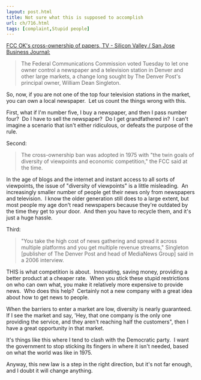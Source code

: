```yaml
---
layout: post.html
title: Not sure what this is supposed to accomplish
url: ch/716.html
tags: [complaint,Stupid people]
---
```

[FCC OK's cross-ownership of papers, TV - Silicon Valley / San Jose Business Journal:](http://www.bizjournals.com/sanjose/stories/2007/12/17/daily39.html?page=1)

> The Federal Communications Commission voted Tuesday to let one owner control a newspaper and a television station in Denver and other large markets, a change long sought by The Denver Post's principal owner, William Dean Singleton.

So, now, if you are not one of the top four television stations in the market, you can own a local newspaper.  Let us count the things wrong with this.

First, what if I'm number five, I buy a newspaper, and then I pass number four?  Do I have to sell the newspaper?  Do I get grandfathered in?  I can't imagine a scenario that isn't either ridiculous, or defeats the purpose of the rule.

Second: 

> The cross-ownership ban was adopted in 1975 with "the twin goals of diversity of viewpoints and economic competition," the FCC said at the time.

In the age of blogs and the internet and instant access to all sorts of viewpoints, the issue of "diversity of viewpoints" is a little misleading.  An increasingly smaller number of people get their news only from newspapers and television.  I know the older generation still does to a large extent, but most people my age don't read newspapers because they're outdated by the time they get to your door.  And then you have to recycle them, and it's just a huge hassle.

Third: 

> "You take the high cost of news gathering and spread it across multiple platforms and you get multiple revenue streams," Singleton [publisher of The Denver Post and head of MediaNews Group] said in a 2006 interview.

THIS is what competition is about.  Innovating, saving money, providing a better product at a cheaper rate.  When you stick these stupid restrictions on who can own what, you make it relatively more expensive to provide news.  Who does this help?  Certainly not a new company with a great idea about how to get news to people.

When the barriers to enter a market are low, diversity is nearly guaranteed.  If I see the market and say, 'Hey, that one company is the only one providing the service, and they aren't reaching half the customers", then I have a great opportunity in that market.

It's things like this where I tend to clash with the Democratic party.  I want the government to stop sticking its fingers in where it isn't needed, based on what the world was like in 1975.

Anyway, this new law is a step in the right direction, but it's not far enough, and I doubt it will change anything.
